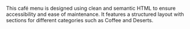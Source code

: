 This café menu is designed using clean and semantic HTML to ensure accessibility and ease of maintenance. It features a structured layout with sections for different categories such as Coffee and Deserts.

